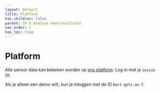 ```yaml
---
layout: default
title: Platform
has_children: false
parent: SP 5 Analyse meetresultaten
nav_order: 1
has_toc: true
---
```


# Platform

Alle sensor data kan bekeken worden op [ons platform](https://dramco.be/projects/iwast/platform).
Log in met je `sessie ID`. 

Als je alleen een demo wilt, kun je inloggen met de ID `bart-gets-an-f`. 



